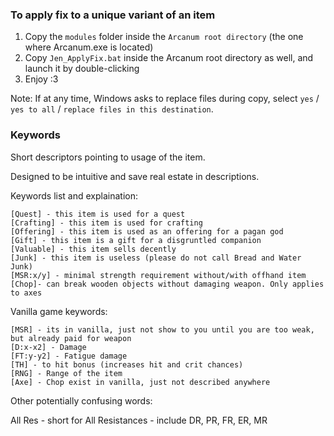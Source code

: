 ### To apply fix to a unique variant of an item

   1. Copy the `modules` folder inside the `Arcanum root directory` (the one where Arcanum.exe is located)
   2. Copy `Jen_ApplyFix.bat` inside the Arcanum root directory as well, and launch it by double-clicking
   3. Enjoy :3

Note: If at any time, Windows asks to replace files during copy, select `yes` / `yes to all` / `replace files in this destination`.

### Keywords

Short descriptors pointing to usage of the item.

Designed to be intuitive and save real estate in descriptions.

Keywords list and explaination:

    [Quest] - this item is used for a quest
    [Crafting] - this item is used for crafting
    [Offering] - this item is used as an offering for a pagan god
    [Gift] - this item is a gift for a disgruntled companion
    [Valuable] - this item sells decently
    [Junk] - this item is useless (please do not call Bread and Water Junk)
    [MSR:x/y] - minimal strength requirement without/with offhand item
    [Chop]- can break wooden objects without damaging weapon. Only applies to axes

Vanilla game keywords:

    [MSR] - its in vanilla, just not show to you until you are too weak, but already paid for weapon
    [D:x-x2] - Damage
    [FT:y-y2] - Fatigue damage
    [TH] - to hit bonus (increases hit and crit chances)
    [RNG] - Range of the item
    [Axe] - Chop exist in vanilla, just not described anywhere
    
Other potentially confusing words:

All Res - short for All Resistances - include DR, PR, FR, ER, MR


